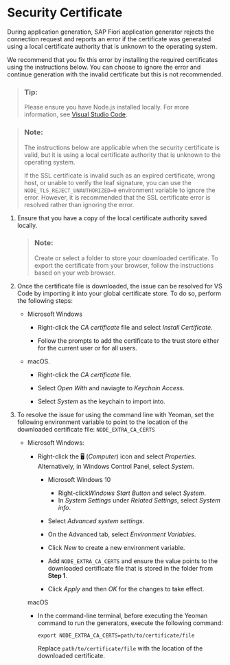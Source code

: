<!-- loio4b318bede7eb4021a8be385c46c74045 -->

<link rel="stylesheet" type="text/css" href="../css/sap-icons.css"/>

# Security Certificate

During application generation, SAP Fiori application generator rejects the connection request and reports an error if the certificate was generated using a local certificate authority that is unknown to the operating system.

We recommend that you fix this error by installing the required certificates using the instructions below. You can choose to ignore the error and continue generation with the invalid certificate but this is not recommended.

> ### Tip:  
> Please ensure you have Node.js installed locally. For more information, see [Visual Studio Code](https://help.sap.com/docs/SAP_FIORI_tools/17d50220bcd848aa854c9c182d65b699/17efa217f7f34a9eba53d7b209ca4280.html).

> ### Note:  
> The instructions below are applicable when the security certificate is valid, but it is using a local certificate authority that is unknown to the operating system.
> 
> If the SSL certificate is invalid such as an expired certificate, wrong host, or unable to verify the leaf signature, you can use the `NODE_TLS_REJECT_UNAUTHORIZED=0` environment variable to ignore the error. However, it is recommended that the SSL certificate error is resolved rather than ignoring the error.

1.  Ensure that you have a copy of the local certificate authority saved locally.

    > ### Note:  
    > Create or select a folder to store your downloaded certificate. To export the certificate from your browser, follow the instructions based on your web browser.

2.  Once the certificate file is downloaded, the issue can be resolved for VS Code by importing it into your global certificate store. To do so, perform the following steps:
    -   Microsoft Windows

        -   Right-click the *CA certificate* file and select *Install Certificate*.

        -   Follow the prompts to add the certificate to the trust store either for the current user or for all users.

    -   macOS.
        -   Right-click the *CA certificate* file.

        -   Select *Open With* and naviagte to *Keychain Access*.

        -   Select *System* as the keychain to import into.


3.  To resolve the issue for using the command line with Yeoman, set the following environment variable to point to the location of the downloaded certificate file: `NODE_EXTRA_CA_CERTS`
    -   Microsoft Windows:

        -   Right-click the :desktop_computer: \(*Computer*\) icon and select *Properties*. Alternatively, in Windows Control Panel, select *System*.
            -   Microsoft Windows 10
                -   Right-click*Windows Start Button* and select *System*.
                -   In *System Settings* under *Related Settings*, select *System info*.


            -   Select *Advanced system settings*.
            -   On the Advanced tab, select *Environment Variables*.
            -   Click *New* to create a new environment variable.
            -   Add `NODE_EXTRA_CA_CERTS` and ensure the value points to the downloaded certificate file that is stored in the folder from **Step 1**.
            -   Click *Apply* and then *OK* for the changes to take effect.


        macOS

        -   In the command-line terminal, before executing the Yeoman command to run the generators, execute the following command:

            `export NODE_EXTRA_CA_CERTS=path/to/certificate/file`

            Replace `path/to/certificate/file` with the location of the downloaded certificate.




